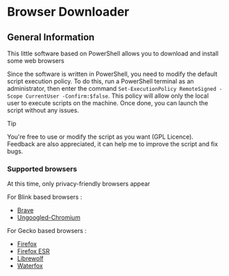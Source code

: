# Browser Downloader
## General Information
This little software based on PowerShell allows you to download and install some web browsers

Since the software is written in PowerShell, you need to modify the default script execution policy. To do this, run a PowerShell terminal as an administrator, then enter the command `Set-ExecutionPolicy RemoteSigned -Scope CurrentUser -Confirm:$false`. This policy will allow only the local user to execute scripts on the machine. Once done, you can launch the script without any issues.

> [!TIP]
> You're free to use or modify the script as you want (GPL Licence). Feedback are also appreciated, it can help me to improve the script and fix bugs.

### Supported browsers

At this time, only privacy-friendly browsers appear

For Blink based browsers :

- [Brave](https://brave.com)
- [Ungoogled-Chromium](https://github.com/macchrome/winchrome)

For Gecko based browsers :

- [Firefox](https://www.mozilla.org/firefox/new)
- [Firefox ESR](https://www.mozilla.org/firefox/enterprise)
- [Librewolf](https://librewolf.net)
- [Waterfox](https://www.waterfox.net)
